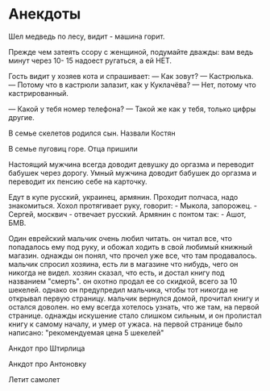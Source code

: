 <h1>Анекдоты</h1>
<p>Шел медведь по лесу, видит - машина горит.</p>
<p>Прежде чем затеять ссору с женщиной, подумайте дважды: вам ведь минут через 10- 15 надоест ругаться, а ей НЕТ.</p>
<p>Гость видит у хозяев кота и спрашивает: 
  — Как зовут? 
  — Кастрюлька. 
  — Потому что в кастрюли залазит, как у Куклачёва? 
  — Нет, потому что кастрированный.</p>
<p>— Какой у тебя номер телефона? 
  — Такой же как у тебя, только цифры другие.</p>
 <p>В семье скелетов родился сын. Назвали Костян</p>
 <p>В семье пуговиц горе. Отца пришили</p>
 <p>Настоящий мужчина всегда доводит девушку до оргазма и переводит бабушек через дорогу. Умный мужчина доводит бабушек до оргазма и переводит их пенсию себе на карточку.</p>
 <p>Едут в купе русский, украинец, армянин. Проходит полчаса, надо знакомиться. Хохол протягивает руку, говорит:
- Мыкола, запорожец.
- Сергей, москвич - отвечает русский.
Армянин с понтом так:
- Ашот, БМВ.
</p>
<p>Один еврейский мальчик очень любил читать. он читал все, что попадалось ему под руку, и обожал ходить в свой любимый книжный магазин. однажды он понял, что прочел уже все, что там продавалось. мальчик спросил хозяина, есть ли в магазине что нибудь, чего он никогда не видел. хозяин сказал, что есть, и достал книгу под названием "смерть". он охотно продал ее со скидкой, всего за 10 шекелей. однако он предупредил мальчика, чтобы тот никогда не открывал первую страницу. мальчик вернулся домой, прочитал книгу и остался доволен. но ему всегда хотелось узнать, что же там, на первой странице. однажды искушение стало слишком сильным, и он пролистал книгу к самому началу, и умер от ужаса. на первой странице было написано: "рекомендуемая цена 5 шекелей"</p>
<p>Анкдот про Штирлица</p>
<p>Анкдот про Антоновку</p>
<p>Летит самолет</p>
